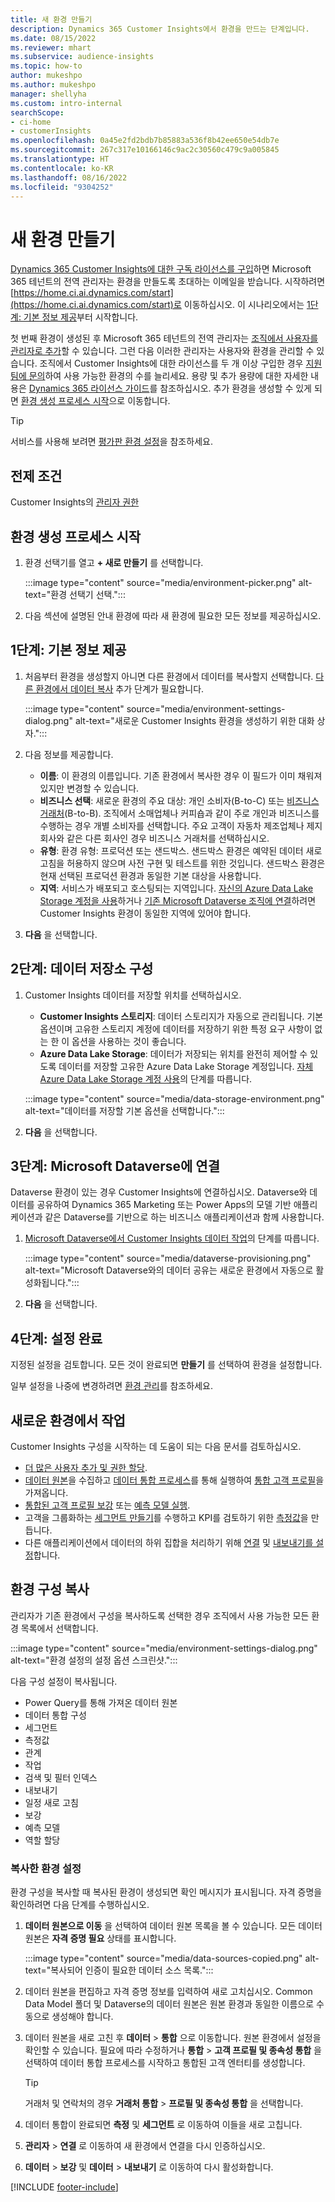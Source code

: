 ```yaml
---
title: 새 환경 만들기
description: Dynamics 365 Customer Insights에서 환경을 만드는 단계입니다.
ms.date: 08/15/2022
ms.reviewer: mhart
ms.subservice: audience-insights
ms.topic: how-to
author: mukeshpo
ms.author: mukeshpo
manager: shellyha
ms.custom: intro-internal
searchScope:
- ci-home
- customerInsights
ms.openlocfilehash: 0a45e2fd2bdb7b85883a536f8b42ee650e54db7e
ms.sourcegitcommit: 267c317e10166146c9ac2c30560c479c9a005845
ms.translationtype: HT
ms.contentlocale: ko-KR
ms.lasthandoff: 08/16/2022
ms.locfileid: "9304252"
---
```

# <a name="create-a-new-environment"></a>새 환경 만들기

[Dynamics 365 Customer Insights에 대한 구독 라이선스를 구입](paid-license.md)하면 Microsoft 365 테넌트의 전역 관리자는 환경을 만들도록 초대하는 이메일을 받습니다. 시작하려면 [https://home.ci.ai.dynamics.com/start](https://home.ci.ai.dynamics.com/start)로 이동하십시오. 이 시나리오에서는 [1단계: 기본 정보 제공](#step-1-provide-basic-information)부터 시작합니다.

첫 번째 환경이 생성된 후 Microsoft 365 테넌트의 전역 관리자는 [조직에서 사용자를 관리자로 추가](permissions.md)할 수 있습니다. 그런 다음 이러한 관리자는 사용자와 환경을 관리할 수 있습니다. 조직에서 Customer Insights에 대한 라이선스를 두 개 이상 구입한 경우 [지원 팀에 문의](https://go.microsoft.com/fwlink/?linkid=2079641)하여 사용 가능한 환경의 수를 늘리세요. 용량 및 추가 용량에 대한 자세한 내용은 [Dynamics 365 라이선스 가이드](https://go.microsoft.com/fwlink/?LinkId=866544)를 참조하십시오. 추가 환경을 생성할 수 있게 되면 [환경 생성 프로세스 시작](#start-the-environment-creation-process)으로 이동합니다.

> [!TIP]
> 서비스를 사용해 보려면 [평가판 환경 설정](trial-signup.md)을 참조하세요.

## <a name="prerequisites"></a>전제 조건

Customer Insights의 [관리자 권한](permissions.md)

## <a name="start-the-environment-creation-process"></a>환경 생성 프로세스 시작

1. 환경 선택기를 열고 **+ 새로 만들기** 를 선택합니다.
  
   :::image type="content" source="media/environment-picker.png" alt-text="환경 선택기 선택.":::

1. 다음 섹션에 설명된 안내 환경에 따라 새 환경에 필요한 모든 정보를 제공하십시오.

## <a name="step-1-provide-basic-information"></a>1단계: 기본 정보 제공

1. 처음부터 환경을 생성할지 아니면 다른 환경에서 데이터를 복사할지 선택합니다. [다른 환경에서 데이터 복사](#copy-the-environment-configuration) 추가 단계가 필요합니다.

   :::image type="content" source="media/environment-settings-dialog.png" alt-text="새로운 Customer Insights 환경을 생성하기 위한 대화 상자.":::

1. 다음 정보를 제공합니다.

   - **이름**: 이 환경의 이름입니다. 기존 환경에서 복사한 경우 이 필드가 이미 채워져 있지만 변경할 수 있습니다.
   - **비즈니스 선택**: 새로운 환경의 주요 대상: 개인 소비자(B-to-C) 또는 [비즈니스 거래처](work-with-business-accounts.md)(B-to-B). 조직에서 소매업체나 커피숍과 같이 주로 개인과 비즈니스를 수행하는 경우 개별 소비자를 선택합니다. 주요 고객이 자동차 제조업체나 제지 회사와 같은 다른 회사인 경우 비즈니스 거래처를 선택하십시오.
   - **유형**: 환경 유형: 프로덕션 또는 샌드박스. 샌드박스 환경은 예약된 데이터 새로 고침을 허용하지 않으며 사전 구현 및 테스트를 위한 것입니다. 샌드박스 환경은 현재 선택된 프로덕션 환경과 동일한 기본 대상을 사용합니다.
   - **지역**: 서비스가 배포되고 호스팅되는 지역입니다. [자신의 Azure Data Lake Storage 계정을 사용](own-data-lake-storage.md)하거나 [기존 Microsoft Dataverse 조직에 연결](customer-insights-dataverse.md)하려면 Customer Insights 환경이 동일한 지역에 있어야 합니다.

1. **다음** 을 선택합니다.

## <a name="step-2-configure-data-storage"></a>2단계: 데이터 저장소 구성

1. Customer Insights 데이터를 저장할 위치를 선택하십시오.

   - **Customer Insights 스토리지**: 데이터 스토리지가 자동으로 관리됩니다. 기본 옵션이며 고유한 스토리지 계정에 데이터를 저장하기 위한 특정 요구 사항이 없는 한 이 옵션을 사용하는 것이 좋습니다.
   - **Azure Data Lake Storage**: 데이터가 저장되는 위치를 완전히 제어할 수 있도록 데이터를 저장할 고유한 Azure Data Lake Storage 계정입니다. [자체 Azure Data Lake Storage 계정 사용](own-data-lake-storage.md)의 단계를 따릅니다.

   :::image type="content" source="media/data-storage-environment.png" alt-text="데이터를 저장할 기본 옵션을 선택합니다.":::

1. **다음** 을 선택합니다.

## <a name="step-3-connect-to-microsoft-dataverse"></a>3단계: Microsoft Dataverse에 연결

Dataverse 환경이 있는 경우 Customer Insights에 연결하십시오. Dataverse와 데이터를 공유하여 Dynamics 365 Marketing 또는 Power Apps의 모델 기반 애플리케이션과 같은 Dataverse를 기반으로 하는 비즈니스 애플리케이션과 함께 사용합니다.

1. [Microsoft Dataverse에서 Customer Insights 데이터 작업](customer-insights-dataverse.md)의 단계를 따릅니다.

   :::image type="content" source="media/dataverse-provisioning.png" alt-text="Microsoft Dataverse와의 데이터 공유는 새로운 환경에서 자동으로 활성화됩니다.":::

1. **다음** 을 선택합니다.

## <a name="step-4-finalize-the-settings"></a>4단계: 설정 완료

지정된 설정을 검토합니다. 모든 것이 완료되면 **만들기** 를 선택하여 환경을 설정합니다.

일부 설정을 나중에 변경하려면 [환경 관리](manage-environments.md)를 참조하세요.

## <a name="work-with-your-new-environment"></a>새로운 환경에서 작업

Customer Insights 구성을 시작하는 데 도움이 되는 다음 문서를 검토하십시오.

- [더 많은 사용자 추가 및 권한 할당](permissions.md).
- [데이터 원본](data-sources.md)을 수집하고 [데이터 통합 프로세스](data-unification.md)를 통해 실행하여 [통합 고객 프로필](customer-profiles.md)을 가져옵니다.
- [통합된 고객 프로필 보강](enrichment-hub.md) 또는 [예측 모델 실행](predictions-overview.md).
- 고객을 그룹화하는 [세그먼트 만들기](segments.md)를 수행하고 KPI를 검토하기 위한 [측정값](measures.md)을 만듭니다.
- 다른 애플리케이션에서 데이터의 하위 집합을 처리하기 위해 [연결](connections.md) 및 [내보내기를 설정](export-destinations.md)합니다.

## <a name="copy-the-environment-configuration"></a>환경 구성 복사

관리자가 기존 환경에서 구성을 복사하도록 선택한 경우 조직에서 사용 가능한 모든 환경 목록에서 선택합니다.

:::image type="content" source="media/environment-settings-dialog.png" alt-text="환경 설정의 설정 옵션 스크린샷.":::

다음 구성 설정이 복사됩니다.

- Power Query를 통해 가져온 데이터 원본
- 데이터 통합 구성
- 세그먼트
- 측정값
- 관계
- 작업
- 검색 및 필터 인덱스
- 내보내기
- 일정 새로 고침
- 보강
- 예측 모델
- 역할 할당

### <a name="set-up-a-copied-environment"></a>복사한 환경 설정

환경 구성을 복사할 때 복사된 환경이 생성되면 확인 메시지가 표시됩니다. 자격 증명을 확인하려면 다음 단계를 수행하십시오.

1. **데이터 원본으로 이동** 을 선택하여 데이터 원본 목록을 볼 수 있습니다. 모든 데이터 원본은 **자격 증명 필요** 상태를 표시합니다.

   :::image type="content" source="media/data-sources-copied.png" alt-text="복사되어 인증이 필요한 데이터 소스 목록.":::

1. 데이터 원본을 편집하고 자격 증명 정보를 입력하여 새로 고치십시오. Common Data Model 폴더 및 Dataverse의 데이터 원본은 원본 환경과 동일한 이름으로 수동으로 생성해야 합니다.

1. 데이터 원본을 새로 고친 후 **데이터** > **통합** 으로 이동합니다. 원본 환경에서 설정을 확인할 수 있습니다. 필요에 따라 수정하거나 **통합** > **고객 프로필 및 종속성 통합** 을 선택하여 데이터 통합 프로세스를 시작하고 통합된 고객 엔터티를 생성합니다.

   > [!TIP]
   > 거래처 및 연락처의 경우 **거래처 통합** > **프로필 및 종속성 통합** 을 선택합니다.

1. 데이터 통합이 완료되면 **측정** 및 **세그먼트** 로 이동하여 이들을 새로 고칩니다.

1. **관리자** > **연결** 로 이동하여 새 환경에서 연결을 다시 인증하십시오.

1. **데이터** > **보강** 및 **데이터** > **내보내기** 로 이동하여 다시 활성화합니다.

[!INCLUDE [footer-include](includes/footer-banner.md)]
